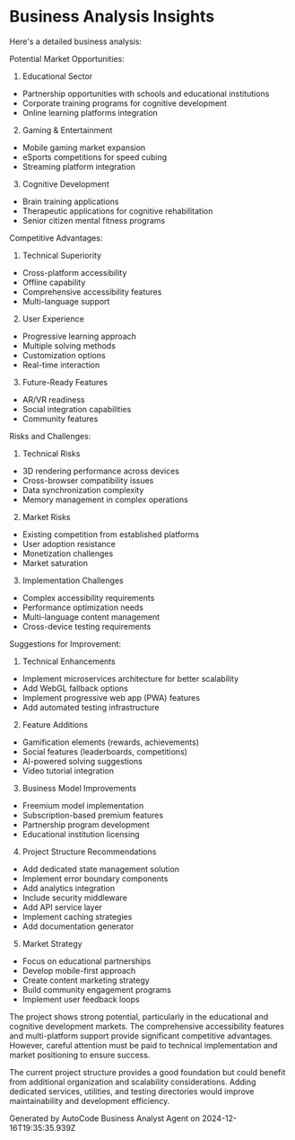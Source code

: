 # Business Analysis Insights

Here's a detailed business analysis:

Potential Market Opportunities:

1. Educational Sector

- Partnership opportunities with schools and educational institutions
- Corporate training programs for cognitive development
- Online learning platforms integration

2. Gaming & Entertainment

- Mobile gaming market expansion
- eSports competitions for speed cubing
- Streaming platform integration

3. Cognitive Development

- Brain training applications
- Therapeutic applications for cognitive rehabilitation
- Senior citizen mental fitness programs

Competitive Advantages:

1. Technical Superiority

- Cross-platform accessibility
- Offline capability
- Comprehensive accessibility features
- Multi-language support

2. User Experience

- Progressive learning approach
- Multiple solving methods
- Customization options
- Real-time interaction

3. Future-Ready Features

- AR/VR readiness
- Social integration capabilities
- Community features

Risks and Challenges:

1. Technical Risks

- 3D rendering performance across devices
- Cross-browser compatibility issues
- Data synchronization complexity
- Memory management in complex operations

2. Market Risks

- Existing competition from established platforms
- User adoption resistance
- Monetization challenges
- Market saturation

3. Implementation Challenges

- Complex accessibility requirements
- Performance optimization needs
- Multi-language content management
- Cross-device testing requirements

Suggestions for Improvement:

1. Technical Enhancements

- Implement microservices architecture for better scalability
- Add WebGL fallback options
- Implement progressive web app (PWA) features
- Add automated testing infrastructure

2. Feature Additions

- Gamification elements (rewards, achievements)
- Social features (leaderboards, competitions)
- AI-powered solving suggestions
- Video tutorial integration

3. Business Model Improvements

- Freemium model implementation
- Subscription-based premium features
- Partnership program development
- Educational institution licensing

4. Project Structure Recommendations

- Add dedicated state management solution
- Implement error boundary components
- Add analytics integration
- Include security middleware
- Add API service layer
- Implement caching strategies
- Add documentation generator

5. Market Strategy

- Focus on educational partnerships
- Develop mobile-first approach
- Create content marketing strategy
- Build community engagement programs
- Implement user feedback loops

The project shows strong potential, particularly in the educational and cognitive development
markets. The comprehensive accessibility features and multi-platform support provide significant
competitive advantages. However, careful attention must be paid to technical implementation and
market positioning to ensure success.

The current project structure provides a good foundation but could benefit from additional
organization and scalability considerations. Adding dedicated services, utilities, and testing
directories would improve maintainability and development efficiency.

Generated by AutoCode Business Analyst Agent on 2024-12-16T19:35:35.939Z
